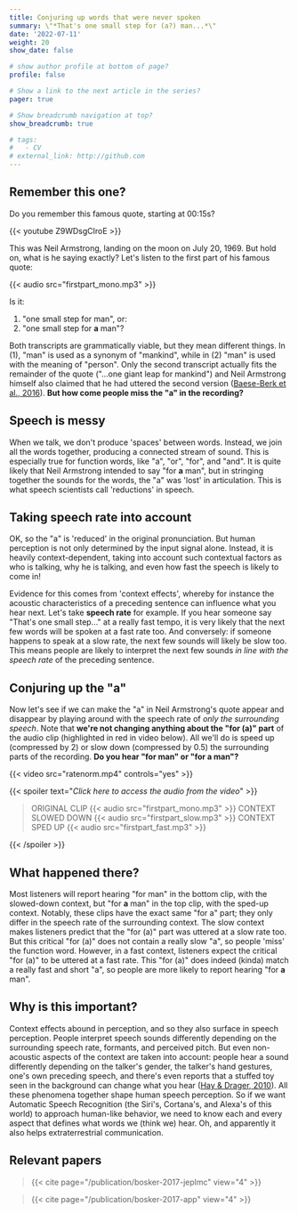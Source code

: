 ```yaml
---
title: Conjuring up words that were never spoken
summary: \"*That's one small step for (a?) man...*\"
date: '2022-07-11'
weight: 20
show_date: false

# show author profile at bottom of page?
profile: false

# Show a link to the next article in the series?
pager: true

# Show breadcrumb navigation at top?
show_breadcrumb: true

# tags:
#   - CV
# external_link: http://github.com
---
```


## Remember this one?

Do you remember this famous quote, starting at 00:15s?

{{< youtube Z9WDsgCIroE >}}

This was Neil Armstrong, landing on the moon on July 20, 1969. But hold on, what is he saying exactly? Let's listen to the first part of his famous quote:

{{< audio src="firstpart_mono.mp3" >}}

Is it:
1. "one small step for man", or:
2. "one small step for **a** man"?

Both transcripts are grammatically viable, but they mean different things. In (1), "man" is used as a synonym of "mankind", while in (2) "man" is used with the meaning of "person". Only the second transcript actually fits the remainder of the quote ("...one giant leap for mankind") and Neil Armstrong himself also claimed that he had uttered the second version ([Baese-Berk et al., 2016](https://journals.plos.org/plosone/article?id=10.1371/journal.pone.0155975)). **But how come people miss the "a" in the recording?**

## Speech is messy

When we talk, we don't produce 'spaces' between words. Instead, we join all the words together, producing a connected stream of sound. This is especially true for function words, like "a", "or", "for", and "and". It is quite likely that Neil Armstrong intended to say "for **a** man", but in stringing together the sounds for the words, the "a" was 'lost' in articulation. This is what speech scientists call 'reductions' in speech.

## Taking speech rate into account

OK, so the "a" is 'reduced' in the original pronunciation. But human perception is not only determined by the input signal alone. Instead, it is heavily context-dependent, taking into account such contextual factors as who is talking, why he is talking, and even how fast the speech is likely to come in!

Evidence for this comes from 'context effects', whereby for instance the acoustic characteristics of a preceding sentence can influence what you hear next. Let's take **speech rate** for example. If you hear someone say "That's one small step..." at a really fast tempo, it is very likely that the next few words will be spoken at a fast rate too. And conversely: if someone happens to speak at a slow rate, the next few sounds will likely be slow too. This means people are likely to interpret the next few sounds *in line with the speech rate* of the preceding sentence.

## Conjuring up the "a"

Now let's see if we can make the "a" in Neil Armstrong's quote appear and disappear by playing around with the speech rate of *only the surrounding speech*. Note that **we're not changing anything about the "for (a)" part** of the audio clip (highlighted in red in video below). All we'll do is speed up (compressed by 2) or slow down (compressed by 0.5) the surrounding parts of the recording. **Do you hear "for man" or "for a man"?**

{{< video src="ratenorm.mp4" controls="yes" >}}

{{< spoiler text="*Click here to access the audio from the video*" >}}

> ORIGINAL CLIP
{{< audio src="firstpart_mono.mp3" >}}
> CONTEXT SLOWED DOWN
{{< audio src="firstpart_slow.mp3" >}}
> CONTEXT SPED UP
{{< audio src="firstpart_fast.mp3" >}}

{{< /spoiler >}}

## What happened there?

Most listeners will report hearing "for man" in the bottom clip, with the slowed-down context, but "for **a** man" in the top clip, with the sped-up context. Notably, these clips have the exact same "for a" part; they only differ in the speech rate of the surrounding context. The slow context makes listeners predict that the "for (a)" part was uttered at a slow rate too. But this critical "for (a)" does not contain a really slow "a", so people 'miss' the function word. However, in a fast context, listeners expect the critical "for (a)" to be uttered at a fast rate. This "for (a)" does indeed (kinda) match a really fast and short "a", so people are more likely to report hearing "for **a** man".

## Why is this important?

Context effects abound in perception, and so they also surface in speech perception. People interpret speech sounds differently depending on the surrounding speech rate, formants, and perceived pitch. But even non-acoustic aspects of the context are taken into account: people hear a sound differently depending on the talker's gender, the talker's hand gestures, one's own preceding speech, and there's even reports that a stuffed toy seen in the background can change what you hear ([Hay & Drager, 2010](https://www.degruyter.com/document/doi/10.1515/ling.2010.027/html)). All these phenomena together shape human speech perception. So if we want Automatic Speech Recognition (the Siri's, Cortana's, and Alexa's of this world) to approach human-like behavior, we need to know each and every aspect that defines what words we (think we) hear. Oh, and apparently it also helps extraterrestrial communication.

## Relevant papers

> {{< cite page="/publication/bosker-2017-jeplmc" view="4" >}}

> {{< cite page="/publication/bosker-2017-app" view="4" >}}
